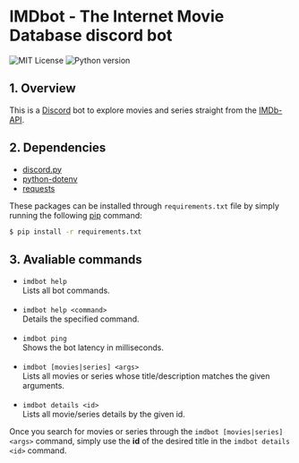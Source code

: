 # IMDbot - The Internet Movie Database discord bot

![MIT License](https://img.shields.io/github/license/rodolfo-brandao/imdbot)
![Python version](https://img.shields.io/badge/python-3.10.2-blue)

## 1. Overview
This is a [Discord](https://discord.com/) bot to explore movies and series straight from the [IMDb-API](https://imdb-api.com/).

## 2. Dependencies
- [discord.py](https://pypi.org/project/discord.py/)
- [python-dotenv](https://pypi.org/project/python-dotenv/)
- [requests](https://pypi.org/project/requests/)

These packages can be installed through `requirements.txt` file by simply running the following [pip](https://pip.pypa.io/en/stable/) command:

```bash
$ pip install -r requirements.txt
```

## 3. Avaliable commands
- `imdbot help`<br>Lists all bot commands.<br><br>
- `imdbot help <command>`<br>Details the specified command.<br><br>
- `imdbot ping`<br>Shows the bot latency in milliseconds.<br><br>
- `imdbot [movies|series] <args>`<br>Lists all movies or series whose title/description matches the given arguments.<br><br>
- `imdbot details <id>`<br>Lists all movie/series details by the given id.

Once you search for movies or series through the `imdbot [movies|series] <args>` command, simply use the **id** of the desired title in the `imdbot details <id>` command.
